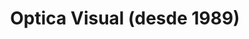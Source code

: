 ---
title: "Optica Visual (desde 1989)"
url: /asuncion-paraguay/optica-visual-desde-1989-estados-unidos-60/
shop: óptico
---